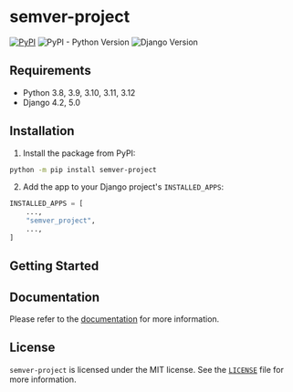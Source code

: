 # semver-project

[![PyPI](https://img.shields.io/pypi/v/semver-project)](https://pypi.org/project/semver-project/)
![PyPI - Python Version](https://img.shields.io/pypi/pyversions/semver-project)
![Django Version](https://img.shields.io/badge/django-4.2%20%7C%205.0-%2344B78B?labelColor=%23092E20)
<!-- https://shields.io/badges -->
<!-- django-4.2 | 5.0-#44B78B -->
<!-- labelColor=%23092E20 -->

## Requirements

- Python 3.8, 3.9, 3.10, 3.11, 3.12
- Django 4.2, 5.0

## Installation

1. Install the package from PyPI:

```bash
python -m pip install semver-project
```

2. Add the app to your Django project's `INSTALLED_APPS`:

```python
INSTALLED_APPS = [
    ...,
    "semver_project",
    ...,
]
```

## Getting Started

## Documentation

Please refer to the [documentation](https://semver-project.westervelt.dev/) for more information.

## License

`semver-project` is licensed under the MIT license. See the [`LICENSE`](LICENSE) file for more information.
